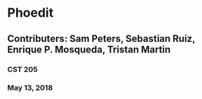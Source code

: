 # Phoedit

## Contributers: Sam Peters, Sebastian Ruiz, Enrique P. Mosqueda, Tristan Martin
### CST 205
### May 13, 2018


